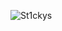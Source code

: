 <p align="Left"> <img src="https://komarev.com/ghpvc/?username=St1ckys&label=Profile%20views&color=ce9927&style=flat" alt="St1ckys" /> </p>
<!---
St1ckys/St1ckys is a ✨ special ✨ repository because its `README.md` (this file) appears on your GitHub profile.
You can click the Preview link to take a look at your changes.
--->
